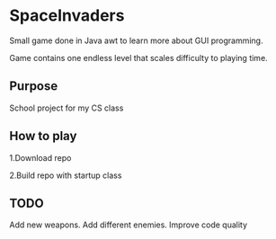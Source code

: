 # SpaceInvaders
Small game done in Java awt to learn more about GUI programming.

Game contains one endless level that scales difficulty to playing time.
## Purpose
School project for my CS class
## How to play
1.Download repo

2.Build repo with startup class

## TODO
Add new weapons.
Add different enemies.
Improve code quality
